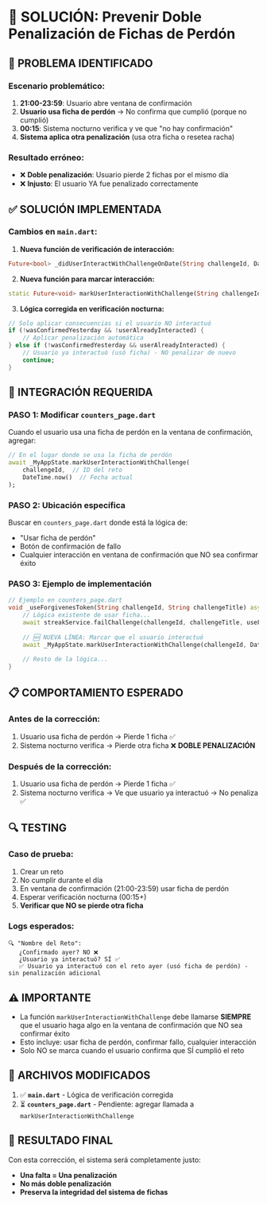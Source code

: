 # 🔧 SOLUCIÓN: Prevenir Doble Penalización de Fichas de Perdón

## 🚨 **PROBLEMA IDENTIFICADO**

### **Escenario problemático:**
1. **21:00-23:59**: Usuario abre ventana de confirmación
2. **Usuario usa ficha de perdón** → No confirma que cumplió (porque no cumplió)  
3. **00:15**: Sistema nocturno verifica y ve que "no hay confirmación"
4. **Sistema aplica otra penalización** (usa otra ficha o resetea racha)

### **Resultado erróneo:**
- ❌ **Doble penalización**: Usuario pierde 2 fichas por el mismo día
- ❌ **Injusto**: El usuario YA fue penalizado correctamente

## ✅ **SOLUCIÓN IMPLEMENTADA**

### **Cambios en `main.dart`:**

1. **Nueva función de verificación de interacción:**
```dart
Future<bool> _didUserInteractWithChallengeOnDate(String challengeId, DateTime targetDate)
```

2. **Nueva función para marcar interacción:**
```dart
static Future<void> markUserInteractionWithChallenge(String challengeId, DateTime date)
```

3. **Lógica corregida en verificación nocturna:**
```dart
// Solo aplicar consecuencias si el usuario NO interactuó
if (!wasConfirmedYesterday && !userAlreadyInteracted) {
    // Aplicar penalización automática
} else if (!wasConfirmedYesterday && userAlreadyInteracted) {
    // Usuario ya interactuó (usó ficha) - NO penalizar de nuevo
    continue;
}
```

## 🔧 **INTEGRACIÓN REQUERIDA**

### **PASO 1: Modificar `counters_page.dart`**

Cuando el usuario usa una ficha de perdón en la ventana de confirmación, agregar:

```dart
// En el lugar donde se usa la ficha de perdón
await _MyAppState.markUserInteractionWithChallenge(
    challengeId,  // ID del reto
    DateTime.now()  // Fecha actual
);
```

### **PASO 2: Ubicación específica**

Buscar en `counters_page.dart` donde está la lógica de:
- "Usar ficha de perdón"
- Botón de confirmación de fallo
- Cualquier interacción en ventana de confirmación que NO sea confirmar éxito

### **PASO 3: Ejemplo de implementación**

```dart
// Ejemplo en counters_page.dart
void _useForgivenesToken(String challengeId, String challengeTitle) async {
    // Lógica existente de usar ficha...
    await streakService.failChallenge(challengeId, challengeTitle, useForgiveness: true);
    
    // 🆕 NUEVA LÍNEA: Marcar que el usuario interactuó
    await _MyAppState.markUserInteractionWithChallenge(challengeId, DateTime.now());
    
    // Resto de la lógica...
}
```

## 📋 **COMPORTAMIENTO ESPERADO**

### **Antes de la corrección:**
1. Usuario usa ficha de perdón → Pierde 1 ficha ✅
2. Sistema nocturno verifica → Pierde otra ficha ❌ **DOBLE PENALIZACIÓN**

### **Después de la corrección:**
1. Usuario usa ficha de perdón → Pierde 1 ficha ✅
2. Sistema nocturno verifica → Ve que usuario ya interactuó → No penaliza ✅

## 🔍 **TESTING**

### **Caso de prueba:**
1. Crear un reto
2. No cumplir durante el día
3. En ventana de confirmación (21:00-23:59) usar ficha de perdón
4. Esperar verificación nocturna (00:15+)
5. **Verificar que NO se pierde otra ficha**

### **Logs esperados:**
```
🔍 "Nombre del Reto":
   ¿Confirmado ayer? NO ❌
   ¿Usuario ya interactuó? SÍ ✅
   ✅ Usuario ya interactuó con el reto ayer (usó ficha de perdón) - sin penalización adicional
```

## ⚠️ **IMPORTANTE**

- La función `markUserInteractionWithChallenge` debe llamarse **SIEMPRE** que el usuario haga algo en la ventana de confirmación que NO sea confirmar éxito
- Esto incluye: usar ficha de perdón, confirmar fallo, cualquier interacción
- Solo NO se marca cuando el usuario confirma que SÍ cumplió el reto

## 📁 **ARCHIVOS MODIFICADOS**

1. ✅ **`main.dart`** - Lógica de verificación corregida
2. ⏳ **`counters_page.dart`** - Pendiente: agregar llamada a `markUserInteractionWithChallenge`

## 🎯 **RESULTADO FINAL**

Con esta corrección, el sistema será completamente justo:
- **Una falta = Una penalización**
- **No más doble penalización**
- **Preserva la integridad del sistema de fichas**
